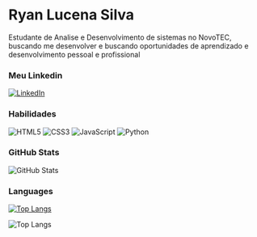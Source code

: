 # Ryan Lucena Silva

Estudante de Analise e Desenvolvimento de sistemas no NovoTEC, buscando me desenvolver e buscando oportunidades de aprendizado e desenvolvimento pessoal e profissional
### Meu Linkedin

[![LinkedIn](https://img.shields.io/badge/-LinkedIn-000?style=for-the-badge&logo=linkedin&logoColor=30A3DC)](https://www.linkedin.com/in/ryan-lucena-silva-a19024202/)

### Habilidades

![HTML5](https://img.shields.io/badge/HTML5-E34F26?style=for-the-badge&logo=html5&logoColor=white)
![CSS3](https://img.shields.io/badge/CSS3-000?style=for-the-badge&logo=css3&logoColor=E94D5F)
![JavaScript](https://img.shields.io/badge/JavaScript-F7DF1E?style=for-the-badge&logo=javascript&logoColor=black)
![Python](https://img.shields.io/badge/python-3670A0?style=for-the-badge&logo=python&logoColor=ffdd54)

### GitHub Stats
![GitHub Stats](https://github-readme-stats.vercel.app/api?username=Ryanlssv&theme=transparent&bg_color=000&border_color=FF0000&show_icons=true&icon_color=30A3DC&title_color=FF0000&text_color=FFF)

### Languages

[![Top Langs](https://github-readme-stats.vercel.app/api/top-langs/?username=Ryanlssv&layout=donut-vertical&bg_color=000&border_color=FF0000)](https://github.com/anuraghazra/github-readme-stats)


![Top Langs](https://github-readme-stats.vercel.app/api/top-langs/?username=Ryanlssv&hide_progress=true&bg_color=000&border_color=FF0000&show_icons=true&icon_color=30A3DC&title_color=FF0000&text_color=FFF)



